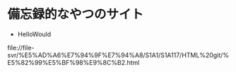 # 備忘録的なやつのサイト

* HelloWould

file://file-svr/%E5%AD%A6%E7%94%9F%E7%94%A8/S1A1/S1A117/HTML%20git/%E5%82%99%E5%BF%98%E9%8C%B2.html
